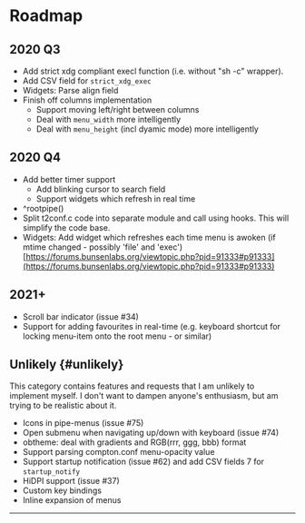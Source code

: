 # Roadmap

## 2020 Q3

- Add strict xdg compliant execl function (i.e. without "sh -c" wrapper).
- Add CSV field for `strict_xdg_exec`
- Widgets: Parse align field
- Finish off columns implementation
    * Support moving left/right between columns
    * Deal with `menu_width` more intelligently
    * Deal with `menu_height` (incl dyamic mode) more intelligently

## 2020 Q4

- Add better timer support
  * Add blinking cursor to search field
  * Support widgets which refresh in real time
- ^rootpipe()
- Split t2conf.c code into separate module and call using hooks. This will simplify the code base.
- Widgets: Add widget which refreshes each time menu is awoken (if mtime changed - possibly 'file' and 'exec') [https://forums.bunsenlabs.org/viewtopic.php?pid=91333#p91333](https://forums.bunsenlabs.org/viewtopic.php?pid=91333#p91333)

## 2021+

- Scroll bar indicator (issue #34)
- Support for adding favourites in real-time (e.g. keyboard shortcut for locking
  menu-item onto the root menu - or similar)

## Unlikely {#unlikely}

This category contains features and requests that I am unlikely to implement
myself. I don't want to dampen anyone's enthusiasm, but am trying to be
realistic about it.

- Icons in pipe-menus (issue #75)
- Open submenu when navigating up/down with keyboard (issue #74)
- obtheme: deal with gradients and RGB(rrr, ggg, bbb) format
- Support parsing compton.conf menu-opacity value
- Support startup notification (issue #62) and add CSV fields 7 for `startup_notify`
- HiDPI support (issue #37)
- Custom key bindings
- Inline expansion of menus

<hr />

